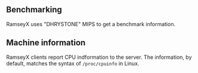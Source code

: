 Benchmarking
-----

RamseyX uses "DHRYSTONE" MIPS to get a benchmark information.


Machine information
-----

RamseyX clients report CPU indformation to the server. The information, by
default, matches the syntax of `/proc/cpuinfo` in Linux. 
